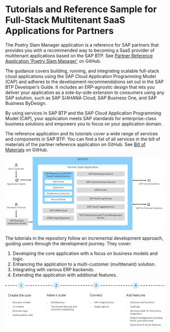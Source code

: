 <!-- loio11d9894893cb4031a0a3de602d5bcad8 -->

# Tutorials and Reference Sample for Full-Stack Multitenant SaaS Applications for Partners

The Poetry Slam Manager application is a reference for SAP partners that provides you with a recommended way to becoming a SaaS provider of multitenant applications based on the SAP BTP. See [Partner Reference Application 'Poetry Slam Manager'](https://github.com/SAP-samples/partner-reference-application/) on GitHub.

The guidance covers building, running, and integrating scalable full-stack cloud applications using the SAP Cloud Application Programming Model \(CAP\) and adheres to the development recommendations set out in the SAP BTP Developer’s Guide. It includes an ERP-agnostic design that lets you deliver your application as a side-by-side extension to consumers using any SAP solution, such as SAP S/4HANA Cloud, SAP Business One, and SAP Business ByDesign.

By using services in SAP BTP and the SAP Cloud Application Programming Model \(CAP\), your application meets SAP standards for enterprise-class business solutions and empowers you to focus on your application domain.

The reference application and its tutorials cover a wide range of services and components in SAP BTP. You can find a list of all services in the bill of materials of the partner reference application on GitHub. See [Bill of Materials](https://github.com/SAP-samples/partner-reference-application/blob/main/Tutorials/01-BillOfMaterials.md) on GitHub.

![](images/Partner_Sample_Application_in_SAP_BTP_Developer_s_Guide_69a117a.png)

The tutorials in the repository follow an incremental development approach, guiding users through the development journey. They cover:

1.  Developing the core application with a focus on business models and logic.
2.  Enhancing the application to a multi-customer \(multitenant\) solution.
3.  Integrating with various ERP backends.
4.  Extending the application with additional features.

![](images/Tutorials_in_Partner_Sample_Application_3800fcd.png)


